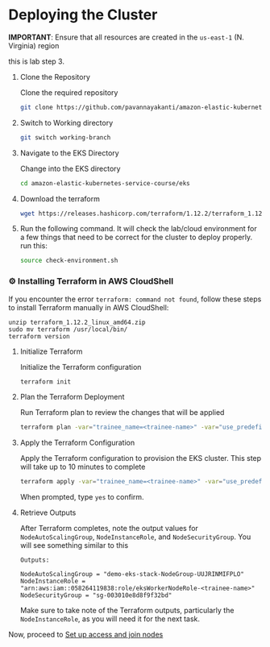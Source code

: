 # Deploying the Cluster

**IMPORTANT**: Ensure that all resources are created in the `us-east-1` (N. Virginia) region

this is lab step 3.

1. Clone the Repository

    Clone the required repository
    ```bash
    git clone https://github.com/pavannayakanti/amazon-elastic-kubernetes-service-course
    ```
1. Switch to Working directory

    ```bash
    git switch working-branch
    ```
1. Navigate to the EKS Directory

    Change into the EKS directory

    ```bash
    cd amazon-elastic-kubernetes-service-course/eks
    ```
1. Download the terraform
    ```bash
    wget https://releases.hashicorp.com/terraform/1.12.2/terraform_1.12.2_linux_amd64.zip
    ```
    
1. Run the following command. It will check the lab/cloud environment for a few things that need to be correct for the cluster to deploy properly. 
   run this:
    ```bash
    source check-environment.sh
    ```
### ⚙️ Installing Terraform in AWS CloudShell

If you encounter the error `terraform: command not found`, follow these steps to install Terraform manually in AWS CloudShell:
    
    unzip terraform_1.12.2_linux_amd64.zip
    sudo mv terraform /usr/local/bin/
    terraform version
    
1. Initialize Terraform

    Initialize the Terraform configuration

    ```bash
    terraform init
    ```

1. Plan the Terraform Deployment

    Run Terraform plan to review the changes that will be applied

    ```bash
    terraform plan -var="trainee_name=<trainee-name>" -var="use_predefined_role=false"
    ```

1. Apply the Terraform Configuration

    Apply the Terraform configuration to provision the EKS cluster. This step will take up to 10 minutes to complete

    ```bash
    terraform apply -var="trainee_name=<trainee-name>" -var="use_predefined_role=false"
    ```

    When prompted, type `yes` to confirm.

1. Retrieve Outputs

    After Terraform completes, note the output values for `NodeAutoScalingGroup`, `NodeInstanceRole`, and `NodeSecurityGroup`. You will see something similar to this

    ```
    Outputs:

    NodeAutoScalingGroup = "demo-eks-stack-NodeGroup-UUJRINMIFPLO"
    NodeInstanceRole = "arn:aws:iam::058264119838:role/eksWorkerNodeRole-<trainee-name>"
    NodeSecurityGroup = "sg-003010e8d8f9f32bd"
    ```

    Make sure to take note of the Terraform outputs, particularly the `NodeInstanceRole`, as you will need it for the next task.


Now, proceed to [Set up access and join nodes](./nodes.md)


